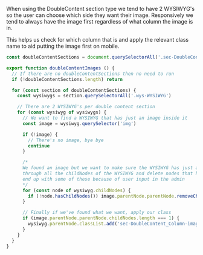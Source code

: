 When using the DoubleContent section type we tend to have 2 WYSIWYG's so the user can choose which side they want their image. Responsively we tend to always have the image first regardless of what column the image is in.

This helps us check for which column that is and apply the relevant class name to aid putting the image first on mobile.

```javascript
const doubleContentSections = document.querySelectorAll('.sec-DoubleContent')

export function doubleContentImages () {
  // If there are no doubleContentSections then no need to run
  if (!doubleContentSections.length) return

  for (const section of doubleContentSections) {
    const wysiwygs = section.querySelectorAll('.wys-WYSIWYG')

    // There are 2 WYSIWYG's per double content section
    for (const wysiwyg of wysiwygs) {
      // We want to find a WYSIWYG that has just an image inside it
      const image = wysiwyg.querySelector('img')

      if (!image) {
        // There's no image, bye bye
        continue
      }

      /*
      We found an image but we want to make sure the WYSIWYG has just an image in it, we'll go
      through all the childNodes of the WYSIWYG and delete nodes that have no content. We could
      end up with some of these because of user input in the admin
      */
      for (const node of wysiwyg.childNodes) {
        if (!node.hasChildNodes()) image.parentNode.parentNode.removeChild(node)
      }

      // Finally if we've found what we want, apply our class
      if (image.parentNode.parentNode.childNodes.length === 1) {
        wysiwyg.parentNode.classList.add('sec-DoubleContent_Column-image')
      }
    }
  }
}
```
